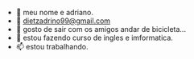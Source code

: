 - 👋 meu nome e adriano.
- 👀 dietzadrino99@gmail.com
- 🌱 gosto de sair com os amigos andar de bicicleta...
- 💞️ estou fazendo curso de ingles e imformatica.
- 📫 estou trabalhando.

<!---
adrianodietz/adrianodietz is a ✨ special ✨ repository because its `README.md` (this file) appears on your GitHub profile.
You can click the Preview link to take a look at your changes.
--->
